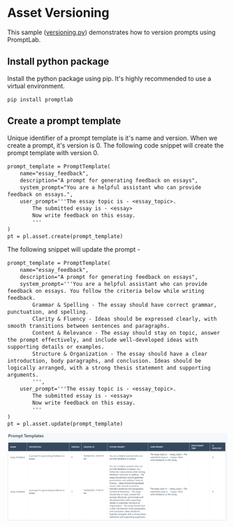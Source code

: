 # Asset Versioning

This sample ([versioning.py](versioning.py)) demonstrates how to version prompts using PromptLab. 

## Install python package

Install the python package using pip. It's highly recommended to use a virtual environment. 

    pip install promptlab

## Create a prompt template

Unique identifier of a prompt template is it's name and version. When we create a prompt, it's version is 0. The following code snippet will create the prompt template with version 0.

    prompt_template = PromptTemplate(
        name="essay_feedback",
        description="A prompt for generating feedback on essays",
        system_prompt="You are a helpful assistant who can provide feedback on essays.",
        user_prompt='''The essay topic is - <essay_topic>.
            The submitted essay is - <essay>
            Now write feedback on this essay.
            '''
    )
    pt = pl.asset.create(prompt_template)

The following snippet will update the prompt -

    prompt_template = PromptTemplate(
        name="essay_feedback",
        description="A prompt for generating feedback on essays",
        system_prompt='''You are a helpful assistant who can provide feedback on essays. You follow the criteria below while writing feedback.                    
            Grammar & Spelling - The essay should have correct grammar, punctuation, and spelling.
            Clarity & Fluency - Ideas should be expressed clearly, with smooth transitions between sentences and paragraphs.
            Content & Relevance - The essay should stay on topic, answer the prompt effectively, and include well-developed ideas with supporting details or examples.
            Structure & Organization - The essay should have a clear introduction, body paragraphs, and conclusion. Ideas should be logically arranged, with a strong thesis statement and supporting arguments.
            ''',
        user_prompt='''The essay topic is - <essay_topic>.
            The submitted essay is - <essay>
            Now write feedback on this essay.
            '''
    )
    pt = pl.asset.update(prompt_template)


![Prompt Template](../../img/studio-pt-v2.png)
